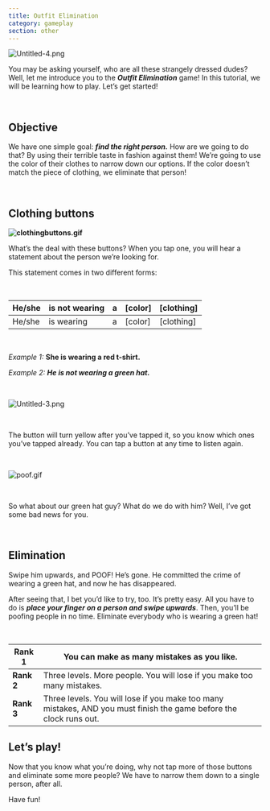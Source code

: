 ```yaml
---
title: Outfit Elimination
category: gameplay
section: other
---
```

![Untitled-4.png](https://help.studycat.com/hc/article_attachments/34921324100889)


You may be asking yourself, who are all these strangely dressed dudes? Well, let me introduce you to the ***Outfit Elimination*** game! In this tutorial, we will be learning how to play. Let’s get started!


 


## **Objective**


We have one simple goal: ***find the right person.*** How are we going to do that? By using their terrible taste in fashion against them! We’re going to use the color of their clothes to narrow down our options. If the color doesn’t match the piece of clothing, we eliminate that person!


 


## **Clothing buttons**


**![clothingbuttons.gif](https://help.studycat.com/hc/article_attachments/34921310348441)**


What’s the deal with these buttons? When you tap one, you will hear a statement about the person we’re looking for.


This statement comes in two different forms:


 




| He/she | is not wearing | a | \[color] | \[clothing] |
| --- | --- | --- | --- | --- |
| He/she | is wearing | a | \[color] | \[clothing] |


 


*Example 1:* **She is wearing a red t\-shirt.**



*Example 2:* ***He is not wearing a green hat.***



 


![Untitled-3.png](https://help.studycat.com/hc/article_attachments/34921324104985)  


 


The button will turn yellow after you’ve tapped it, so you know which ones you’ve tapped already. You can tap a button at any time to listen again. 


 


![poof.gif](https://help.studycat.com/hc/article_attachments/34921324114329)


 


So what about our green hat guy? What do we do with him? Well, I’ve got some bad news for you.


 


## **Elimination**


Swipe him upwards, and POOF! He’s gone. He committed the crime of wearing a green hat, and now he has disappeared.


After seeing that, I bet you’d like to try, too. It’s pretty easy. All you have to do is ***place your finger on a person and swipe upwards***. Then, you’ll be poofing people in no time. Eliminate everybody who is wearing a green hat!


 




| **Rank 1** | You can make as many mistakes as you like. |
| --- | --- |
| **Rank 2** | Three levels. More people. You will lose if you make too many mistakes. |
| **Rank 3** | Three levels. You will lose if you make too many mistakes, AND you must finish the game before the clock runs out. |


## 


## **Let’s play!**


Now that you know what you’re doing, why not tap more of those buttons and eliminate some more people? We have to narrow them down to a single person, after all.


Have fun!